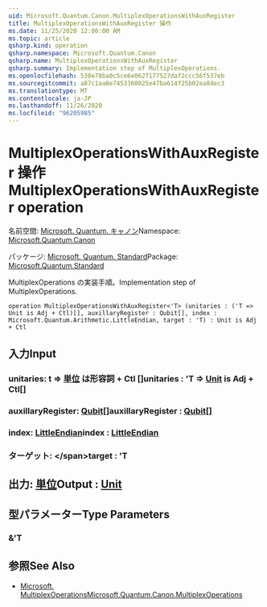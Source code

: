 ```yaml
---
uid: Microsoft.Quantum.Canon.MultiplexOperationsWithAuxRegister
title: MultiplexOperationsWithAuxRegister 操作
ms.date: 11/25/2020 12:00:00 AM
ms.topic: article
qsharp.kind: operation
qsharp.namespace: Microsoft.Quantum.Canon
qsharp.name: MultiplexOperationsWithAuxRegister
qsharp.summary: Implementation step of MultiplexOperations.
ms.openlocfilehash: 530e78ba0c5ce6e0627177527daf2ccc56f537eb
ms.sourcegitcommit: a87c1aa8e7453360025e47ba614f25b02ea84ec3
ms.translationtype: MT
ms.contentlocale: ja-JP
ms.lasthandoff: 11/26/2020
ms.locfileid: "96205985"
---
```

# <a name="multiplexoperationswithauxregister-operation"></a><span data-ttu-id="36219-102">MultiplexOperationsWithAuxRegister 操作</span><span class="sxs-lookup"><span data-stu-id="36219-102">MultiplexOperationsWithAuxRegister operation</span></span>

<span data-ttu-id="36219-103">名前空間: [Microsoft. Quantum. キャノン](xref:Microsoft.Quantum.Canon)</span><span class="sxs-lookup"><span data-stu-id="36219-103">Namespace: [Microsoft.Quantum.Canon](xref:Microsoft.Quantum.Canon)</span></span>

<span data-ttu-id="36219-104">パッケージ: [Microsoft. Quantum. Standard](https://nuget.org/packages/Microsoft.Quantum.Standard)</span><span class="sxs-lookup"><span data-stu-id="36219-104">Package: [Microsoft.Quantum.Standard](https://nuget.org/packages/Microsoft.Quantum.Standard)</span></span>


<span data-ttu-id="36219-105">MultiplexOperations の実装手順。</span><span class="sxs-lookup"><span data-stu-id="36219-105">Implementation step of MultiplexOperations.</span></span>

```qsharp
operation MultiplexOperationsWithAuxRegister<'T> (unitaries : ('T => Unit is Adj + Ctl)[], auxillaryRegister : Qubit[], index : Microsoft.Quantum.Arithmetic.LittleEndian, target : 'T) : Unit is Adj + Ctl
```


## <a name="input"></a><span data-ttu-id="36219-106">入力</span><span class="sxs-lookup"><span data-stu-id="36219-106">Input</span></span>

### <a name="unitaries--t--unit--is-adj--ctl"></a><span data-ttu-id="36219-107">unitaries: t => [単位](xref:microsoft.quantum.lang-ref.unit)  は形容詞 + Ctl []</span><span class="sxs-lookup"><span data-stu-id="36219-107">unitaries : 'T => [Unit](xref:microsoft.quantum.lang-ref.unit)  is Adj + Ctl[]</span></span>




### <a name="auxillaryregister--qubit"></a><span data-ttu-id="36219-108">auxillaryRegister: [Qubit](xref:microsoft.quantum.lang-ref.qubit)[]</span><span class="sxs-lookup"><span data-stu-id="36219-108">auxillaryRegister : [Qubit](xref:microsoft.quantum.lang-ref.qubit)[]</span></span>




### <a name="index--littleendian"></a><span data-ttu-id="36219-109">index: [LittleEndian](xref:Microsoft.Quantum.Arithmetic.LittleEndian)</span><span class="sxs-lookup"><span data-stu-id="36219-109">index : [LittleEndian](xref:Microsoft.Quantum.Arithmetic.LittleEndian)</span></span>




### <a name="target--t"></a><span data-ttu-id="36219-110">ターゲット: \</span><span class="sxs-lookup"><span data-stu-id="36219-110">target : 'T</span></span>





## <a name="output--unit"></a><span data-ttu-id="36219-111">出力: [単位](xref:microsoft.quantum.lang-ref.unit)</span><span class="sxs-lookup"><span data-stu-id="36219-111">Output : [Unit](xref:microsoft.quantum.lang-ref.unit)</span></span>



## <a name="type-parameters"></a><span data-ttu-id="36219-112">型パラメーター</span><span class="sxs-lookup"><span data-stu-id="36219-112">Type Parameters</span></span>

### <a name="t"></a><span data-ttu-id="36219-113">&</span><span class="sxs-lookup"><span data-stu-id="36219-113">'T</span></span>



## <a name="see-also"></a><span data-ttu-id="36219-114">参照</span><span class="sxs-lookup"><span data-stu-id="36219-114">See Also</span></span>

- [<span data-ttu-id="36219-115">Microsoft. MultiplexOperations</span><span class="sxs-lookup"><span data-stu-id="36219-115">Microsoft.Quantum.Canon.MultiplexOperations</span></span>](xref:Microsoft.Quantum.Canon.MultiplexOperations)